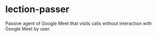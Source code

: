 # lection-passer
 Passive agent of Google Meet that visits calls without interaction with Google Meet by user.
